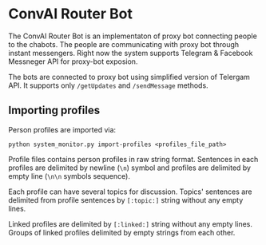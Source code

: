 # ConvAI Router Bot

The ConvAI Router Bot is an implementaton of proxy bot connecting people to the chabots. The people are communicating 
with proxy bot through instant messengers. Right now the system supports Telegram & Facebook Messneger API for proxy-bot
exposion. 

The bots are connected to proxy bot using simplified version of Telergam API. It supports only `/getUpdates` and `/sendMessage`
methods. 

## Importing profiles

Person profiles are imported via:
```
python system_monitor.py import-profiles <profiles_file_path>
```

Profile files contains person profiles in raw string format. Sentences in each profiles are delimited by newline (`\n`) symbol and profiles are delimited by empty line (`\n\n` symbols sequence).

Each profile can have several topics for discussion. Topics' sentences are delimited from profile sentences by `[:topic:]` string without any empty lines.

Linked profiles are delimited by `[:linked:]` string without any empty lines. Groups of linked profiles delimited by empty strings from each other.
